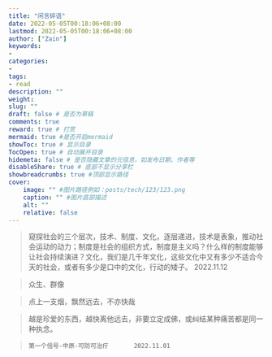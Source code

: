 ```yaml
---
title: "闲言碎语"
date: 2022-05-05T00:18:06+08:00
lastmod: 2022-05-05T00:18:06+08:00
author: ["Zain"]
keywords: 
- 
categories: 
- 
tags: 
- read
description: ""
weight:
slug: ""
draft: false # 是否为草稿
comments: true
reward: true # 打赏
mermaid: true #是否开启mermaid
showToc: true # 显示目录
TocOpen: true # 自动展开目录
hidemeta: false # 是否隐藏文章的元信息，如发布日期、作者等
disableShare: true # 底部不显示分享栏
showbreadcrumbs: true #顶部显示路径
cover:
    image: "" #图片路径例如：posts/tech/123/123.png
    caption: "" #图片底部描述
    alt: ""
    relative: false
---
```


> 窥探社会的三个层次，技术、制度、文化，逐层递进，技术是表象，推动社会运动的动力；制度是社会的组织方式，制度是主义吗？什么样的制度能够让社会持续演进？文化，我们是几千年文化，这些文化中又有多少不适合今天的社会，或者有多少是口中的文化，行动的矮子。  2022.11.12




> 众生、群像

> 点上一支烟，飘然远去，不亦快哉

> 越是珍爱的东西，越快离他远去，非要立定成佛，或纠结某种痛苦都是同一种执念。


> `第一个信号-中原-可防可治疗       2022.11.01`


